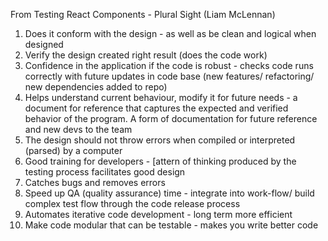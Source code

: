 From Testing React Components - Plural Sight (Liam McLennan)

1. Does it conform with the design - as well as be clean and logical when designed
2. Verify the design created right result (does the code work)
3. Confidence in the application if the code is robust - checks code runs correctly with future updates in code base (new features/ refactoring/ new dependencies added to repo)
4. Helps understand current behaviour, modify it for future needs - a document for reference that captures the expected and verified behavior of the program. A form of documentation for future reference and new devs to the team
5. The design should not throw errors when compiled or interpreted (parsed) by a computer
6. Good training for developers - [attern of thinking produced by the testing process facilitates good design
7. Catches bugs and removes errors
8. Speed up QA (quality assurance) time - integrate into work-flow/ build complex test flow through the code release process
9. Automates iterative code development - long term more efficient
10. Make code modular that can be testable - makes you write better code
